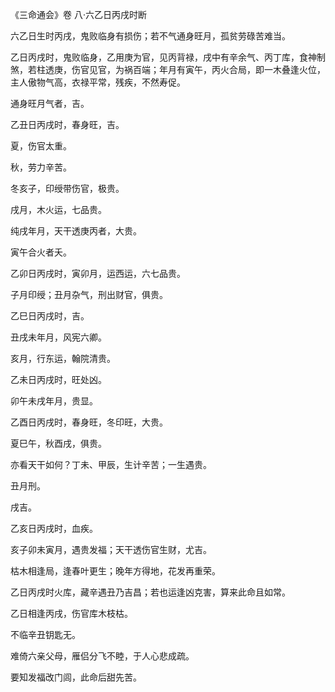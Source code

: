 《三命通会》卷 八·六乙日丙戌时断

六乙日生时丙戌，鬼败临身有损伤；若不气通身旺月，孤贫劳碌苦难当。

乙日丙戌时，鬼败临身，乙用庚为官，见丙背禄，戌中有辛余气、丙丁库，食神制煞，若柱透庚，伤官见官，为祸百端；年月有寅午，丙火合局，即一木叠逢火位，主人傲物气高，衣禄平常，残疾，不然寿促。

通身旺月气者，吉。

乙丑日丙戌时，春身旺，吉。

夏，伤官太重。

秋，劳力辛苦。

冬亥子，印绶带伤官，极贵。

戌月，木火运，七品贵。

纯戌年月，天干透庚丙者，大贵。

寅午合火者夭。

乙卯日丙戌时，寅卯月，运西运，六七品贵。

子月印绶；丑月杂气，刑出财官，俱贵。

乙巳日丙戌时，吉。

丑戌未年月，风宪六卿。

亥月，行东运，翰院清贵。

乙未日丙戌时，旺处凶。

卯午未戌年月，贵显。

乙酉日丙戌时，春身旺，冬印旺，大贵。

夏巳午，秋酉戌，俱贵。

亦看天干如何？丁未、甲辰，生计辛苦；一生遇贵。

丑月刑。

戌吉。

乙亥日丙戌时，血疾。

亥子卯未寅月，遇贵发福；天干透伤官生财，尤吉。

枯木相逢局，逢春叶更生；晚年方得地，花发再重荣。

乙日丙戌时火库，藏辛遇丑乃吉昌；若也运逢凶克害，算来此命且如常。

乙日相逢丙戌，伤官库木枝枯。

不临辛丑钥匙无。

难倚六亲父母，雁侣分飞不睦，于人心悲成疏。

要知发福改门闾，此命后甜先苦。

